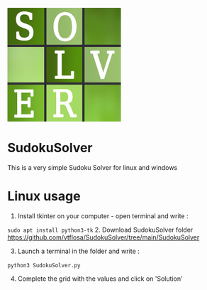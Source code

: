 ![](https://github.com/vtflosa/SudokuSolver/blob/main/SudokuSolver/SudokuSolver.png?raw=true)

# SudokuSolver

This is a very simple Sudoku Solver for linux and windows


# Linux usage

   1. Install tkinter on your computer - open terminal and write :

```sudo apt install python3-tk```
   2. Download SudokuSolver folder
https://github.com/vtflosa/SudokuSolver/tree/main/SudokuSolver

   3. Launch a terminal in the folder and write :

```python3 SudokuSolver.py```

   4. Complete the grid with the values and click on 'Solution'

